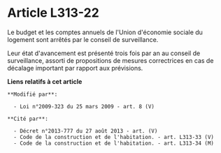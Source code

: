 # Article L313-22

Le budget et les comptes annuels de l'Union d'économie sociale du logement sont arrêtés par le conseil de surveillance. 

Leur état d'avancement est présenté trois fois par an au conseil de surveillance, assorti de propositions de mesures
correctrices en cas de décalage important par rapport aux prévisions.

**Liens relatifs à cet article**

	**Modifié par**:

	  - Loi n°2009-323 du 25 mars 2009 - art. 8 (V)

	**Cité par**:

	  - Décret n°2013-777 du 27 août 2013 - art. (V)
	  - Code de la construction et de l'habitation. - art. L313-33 (V)
	  - Code de la construction et de l'habitation. - art. L313-34 (M)
